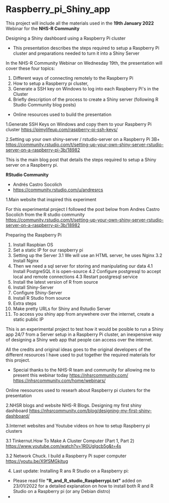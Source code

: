 # Raspberry_pi_Shiny_app
This project will include all the materials used in the **19th January 2022** Webinar for the **NHS-R Community**

Designing a Shiny dashboard using a Raspberry Pi cluster

- This presentation describes the steps required to setup a Raspberry Pi cluster and preparations needed to turn it into a Shiny Server

In the NHS-R Community Webinar on Wednesday 19th, the presentation will cover these four topics: 

1. Different ways of connecting remotely to the Raspberry Pi
2. How to setup a Raspberry pi cluster, 
3. Generate a SSH key on Windows to log into each Raspberry Pi's in the Cluster
4. Briefly description of the process to create a Shiny server (following R Studio Community blog posts)

- Online resources used to build the presentation 

1.Generate SSH Keys on Windows and copy them to your Raspberry Pi cluster
https://pimylifeup.com/raspberry-pi-ssh-keys/

2.Setting up your own shiny-server / rstudio-server on a Raspberry Pi 3B+
https://community.rstudio.com/t/setting-up-your-own-shiny-server-rstudio-server-on-a-raspberry-pi-3b/18982

This is the main blog post that details the steps required to setup a Shiny server on a Raspberry pi. 

**RStudio Community**
- Andrés Castro Socolich
- https://community.rstudio.com/u/andresrcs

1.Main website that inspired this experiment

For this experimental project I followed  the post below from Andres Castro Socolich from the R studio community
https://community.rstudio.com/t/setting-up-your-own-shiny-server-rstudio-server-on-a-raspberry-pi-3b/18982

Preparing the Raspberry Pi

1. Install Raspbian OS
2. Set a static IP for our raspberry pi
3. Setting up the Server
3.1 We will use an HTML server, he uses Nginx 
3.2 Install Nginx 
4. Then we need a sql server for storing and manipulating our data
4.1 Install PostgreSQL it is open-source 
4.2 Configure postgresql to accept local and remote connections
4.3 Restart postgresql service
5. Install the latest version of R from source
6. Install Shiny-Server
7. Configure Shiny-Server
8. Install R Studio from source
9. Extra steps
10. Make pretty URLs for Shiny and Rstudio Server
11. To access you shiny app from anywehere over the internet, create a static public IP

This is an experimental project to test how it would be posible to run a Shiny app 24/7 from a Server setup in a Raspberry Pi cluster, an inexpensive way of designing a Shiny web app that people can access over the internet. 

All the credits and original ideas goes to the original developers of the different resources I have used to put together the required materials for this project. 

- Special thanks to the NHS-R team and community for allowing me to present this webinar today
https://nhsrcommunity.com/
https://nhsrcommunity.com/home/webinars/
 
Online reesources used to researh about Raspberry pi clusters for the presentation

2.NHSR blogs and website
NHS-R Blogs. Designing my first shiny dashboard
https://nhsrcommunity.com/blog/designing-my-first-shiny-dashboard/


3.Internet websites and Youtube videos on how to setup Raspberry pi clusters

3.1 Tinkernut.How To Make A Cluster Computer (Part 1, Part 2)
https://www.youtube.com/watch?v=1R0UgIgcb5g&t=4s

3.2 Network Chuck. I build a Raspberry Pi super computer
https://youtu.be/X9fSMGkjtug

4. Last update: Installing R ans R Studio on a Raspberry pi: 
* Please read file **"R_and_R_studio_Raspberrypi.txt"** added on 23/01/2022 for a detailed explanation on how to install both R and R Studio on a Raspberry pi (or any Debian distro)
* 
